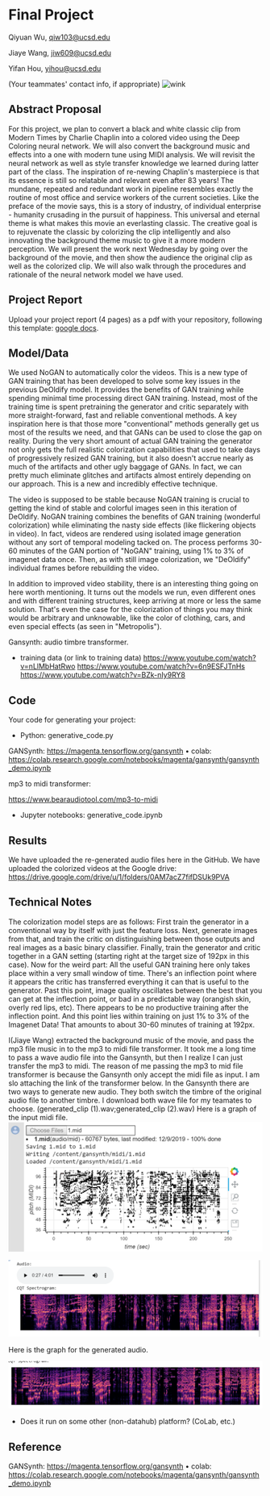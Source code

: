 # Final Project


Qiyuan Wu, qiw103@ucsd.edu

Jiaye Wang, jiw609@ucsd.edu

Yifan Hou, yihou@ucsd.edu

(Your teammates' contact info, if appropriate)
![wink](https://img3.doubanio.com/view/photo/l/public/p2362920220.jpg)
## Abstract Proposal
For this project, we plan to convert a black and white classic clip from Modern Times by Charlie Chaplin into a colored video using the Deep Coloring neural network. We will also convert the background music and effects into a one with modern tune using MIDI analysis. We will revisit the neural network as well as style transfer knowledge we learned during latter part of the class. The inspiration of re-newing Chaplin's masterpiece is that its essence is still so relatable and relevant even after 83 years! The mundane, repeated and redundant work in pipeline resembles exactly the routine of most office and service workers of the current societies. Like the preface of the movie says, this is a story of industry, of individual enterprise - humanity crusading in the pursuit of happiness. This universal and eternal theme is what makes this movie an everlasting classic. The creative goal is to rejuvenate the classic by colorizing the clip intelligently and also innovating the background theme music to give it a more modern perception. We will present the work next Wednesday by going over the background of the movie, and then show the audience the original clip as well as the colorized clip. We will also walk through the procedures and rationale of the neural network model we have used.
 

## Project Report

Upload your project report (4 pages) as a pdf with your repository, following this template: [google docs](https://drive.google.com/open?id=1mgIxwX1VseLyeM9uPSv5GJQgRWNFqtBZ0GKE9d4Qxww).

## Model/Data
We used NoGAN to automatically color the videos. This is a new type of GAN training that has been developed to solve some key issues in the previous DeOldify model. It provides the benefits of GAN training while spending minimal time processing direct GAN training. Instead, most of the training time is spent pretraining the generator and critic separately with more straight-forward, fast and reliable conventional methods. A key inspiration here is that those more "conventional" methods generally get us most of the results we need, and that GANs can be used to close the gap on reality. During the very short amount of actual GAN training the generator not only gets the full realistic colorization capabilities that used to take days of progressively resized GAN training, but it also doesn't accrue nearly as much of the artifacts and other ugly baggage of GANs. In fact, we can pretty much eliminate glitches and artifacts almost entirely depending on our approach. This is a new and incredibly effective technique.

The video is supposed to be stable because NoGAN training is crucial to getting the kind of stable and colorful images seen in this iteration of DeOldify. NoGAN training combines the benefits of GAN training (wonderful colorization) while eliminating the nasty side effects (like flickering objects in video). In fact, videos are rendered using isolated image generation without any sort of temporal modeling tacked on. The process performs 30-60 minutes of the GAN portion of "NoGAN" training, using 1% to 3% of imagenet data once. Then, as with still image colorization, we "DeOldify" individual frames before rebuilding the video.

In addition to improved video stability, there is an interesting thing going on here worth mentioning. It turns out the models we run, even different ones and with different training structures, keep arriving at more or less the same solution. That's even the case for the colorization of things you may think would be arbitrary and unknowable, like the color of clothing, cars, and even special effects (as seen in "Metropolis").

Gansynth: audio timbre transformer.

- training data (or link to training data)
https://www.youtube.com/watch?v=nLlMbHatRwo
https://www.youtube.com/watch?v=6n9ESFJTnHs
https://www.youtube.com/watch?v=BZk-nIy9RY8

## Code

Your code for generating your project:
- Python: generative_code.py

GANSynth: https://magenta.tensorflow.org/gansynth
• colab: https://colab.research.google.com/notebooks/magenta/gansynth/gansynth_demo.ipynb

mp3 to midi transformer:

https://www.bearaudiotool.com/mp3-to-midi

- Jupyter notebooks: generative_code.ipynb

## Results

We have uploaded the re-generated audio files here in the GitHub. We have uploaded the colorized videos at the Google drive: https://drive.google.com/drive/u/1/folders/0AM7acZ7fifDSUk9PVA

## Technical Notes
The colorization model steps are as follows: First train the generator in a conventional way by itself with just the feature loss. Next, generate images from that, and train the critic on distinguishing between those outputs and real images as a basic binary classifier. Finally, train the generator and critic together in a GAN setting (starting right at the target size of 192px in this case). Now for the weird part: All the useful GAN training here only takes place within a very small window of time. There's an inflection point where it appears the critic has transferred everything it can that is useful to the generator. Past this point, image quality oscillates between the best that you can get at the inflection point, or bad in a predictable way (orangish skin, overly red lips, etc). There appears to be no productive training after the inflection point. And this point lies within training on just 1% to 3% of the Imagenet Data! That amounts to about 30-60 minutes of training at 192px.

I(Jiaye Wang) extracted the background music of the movie, and pass the mp3 file music in to the mp3 to midi file transformer. 
It took me a long time to pass a wave audio file into the Gansynth, but then I realize I can just transfer the mp3 to midi.
The reason of me passing the mp3 to mid file transformer is because the Gansynth only accept the midi file as input.
I am slo attaching the link of the transformer below. In the Gansynth there are two ways to generate new audio.
They both switch the timbre of the original audio file to another timbre. 
I download both wave file for my teamates to choose. (generated_clip (1).wav;generated_clip (2).wav)
Here is a graph of the input midi file.
![Image of score](https://github.com/ucsd-ml-arts/ml-art-final-qiyuan_yifan_jiaye/blob/master/1.PNG)


![Image of score](https://github.com/ucsd-ml-arts/ml-art-final-qiyuan_yifan_jiaye/blob/master/2.PNG)

Here is the graph for the generated audio.

![Image of score](https://github.com/ucsd-ml-arts/ml-art-final-qiyuan_yifan_jiaye/blob/master/3.PNG)
- Does it run on some other (non-datahub) platform? (CoLab, etc.)

## Reference


GANSynth: https://magenta.tensorflow.org/gansynth
• colab: https://colab.research.google.com/notebooks/magenta/gansynth/gansynth_demo.ipynb


